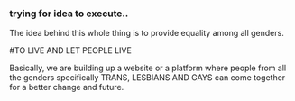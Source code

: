 <h3>trying for idea to execute..</h3>
<p>The idea behind this whole thing is to provide equality among all genders.</p>
#TO LIVE AND LET PEOPLE LIVE
<p> Basically, we are building up a website or a platform where people from all the genders specifically TRANS, LESBIANS AND GAYS can come together for a better change and future.</p>
